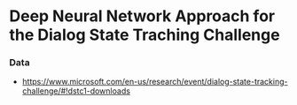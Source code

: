 # Deep Neural Network Approach for the Dialog State Traching Challenge

### Data

+ https://www.microsoft.com/en-us/research/event/dialog-state-tracking-challenge/#!dstc1-downloads

